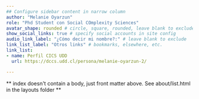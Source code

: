 ```yaml
---
## Configure sidebar content in narrow column
author: "Melanie Oyarzun"
role: "Phd Student con Social COmplexity Sciences"
avatar_shape: rounded # circle, square, rounded, leave blank to exclude
show_social_links: true # specify social accounts in site config
audio_link_label: "¿Cómo decir mi nombre?:" # leave blank to exclude
link_list_label: "Otros links" # bookmarks, elsewhere, etc.
link_list:
- name: Perfil CICS UDD
  url: https://dccs.udd.cl/persona/melanie-oyarzun-2/ 

---
```


** index doesn't contain a body, just front matter above.
See about/list.html in the layouts folder **
